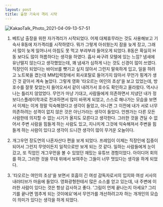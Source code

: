 ```yaml
---
layout: post
title: 출장 기숙사 격리 시작
---
```


![KakaoTalk_Photo_2021-04-09-13-57-51](https://user-images.githubusercontent.com/50545088/114130486-a24ce280-993b-11eb-9a77-72b5db635255.jpeg)


1. 베트남 출장을 위한 자가격리가 시작되었다. 어제 대체휴무라는 것도 사용해보고 기숙사 B동에 자가격리를 시작하였다. 뭐가 그렇게 아쉬웠는지 잠을 늦게 잤고, 그래서 많이 늦게 일어나서 아침도 못 먹고 부랴부랴 들어오게 되었다. B동은 확실히 H동 보다도 많이 허름하다는 생각을 하였다. 흡사 싸구려 모텔에 있는 느낌? 냄새에 유난떨지 않는다고 생각했었는데, 꽤 냄새가 심하게 나는 것도 신경이 많이 쓰였다. 직장인이 되었다는 바이브를 뺏기고 싶지 않아서 그런지 말쑥하게 입고, 일을 하려고 노트북을 켰는데 MM입력창에서 회사포탈로 들어가지 않아서 무언가 핑계가 생긴 것 같아서 계속 놀았다. 그렇게 영화 '타오르는 여인의 초상'을 보고 있었는데, 방 호수를 잘못 찾았는지 들어오셔서 같이 내려가서 호수도 확인하고 올라왔다. 역시나 나는 틀리지 않았었다. 무언가 마냥 기대고, 사람들에게 의존하면서 지냈던 내가 정보디스플레이학과로 전과하면서 많이 바뀌게 되었고, 스스로 해나가는 모습을 보면서 이제는 이게 정말 익숙해졌다고 생각이 들었고, 아니면 그 이전에 내가 서로 너무 의존하려는 성격이 없지 않은 것은 아닌가라는 생각이 들었다. 언젠가는 다른 모든 사람한테 의지할 수 없는 시기가 올지도 모른다고 생각한다. 그러한 것을 견딜 수 없어서 주변 사람을 힘들게 하는 사람도 있고, 지나치게 그것에 익숙해져서 주변을 힘들게 하는 사람이 있다고 생각이 드니깐 생각이 많이 무거운 오늘이다.

2. 개그우먼 장도연의 나혼자산다 편을 보게 되었다. 프레임이 이제는 직장인에 집중이 되어서 그런지 무엇이든지 일적으로만 보게 되는 것 같다. 일하는 사람들에게 눈이 갔고, 또 직업인 개그우먼을 볼 수 있었던 재밌는 유튜브 경험이었다. 아이디어 회의를 하고, 그러한 것을 무대 위에서 보여주는 그들이 너무 멋있다는 생각을 하게 되었다.

3. '타오르는 여인의 초상'을 보면서 호흡이 긴 여성 감독자로서의 입지와 여성 서사의 내러티브가 마음에 들었다. 영화광형한테서 많은 소스를 얻고 있는데, 내 주변에 이러한 사람이 있다는 것은 항상 감사하고 좋다. '그림이 언제 끝나는지 아세요? 그리기를 끝나면 멈추게 되는 것이에요'에서 무언가를 개선하려고자 하는 개개인의 모습이 의미가 있다는 생각을 하게 되었다.
